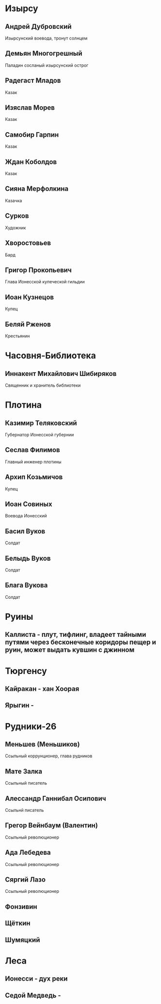 # Изырсу

## Андрей Дубровский

Изырсунский воевода, тронут солнцем

## Демьян Многогрешный

Паладин сосланый изырсунский острог

## Радегаст Младов

Казак

## Изяслав Морев

Казак

## Самобир Гарпин

Казак

## Ждан Коболдов

Казак

## Сияна Мерфолкина

Казачка

## Сурков

Художник

## Хворостовьев

Бард

## Григор Прокопьевич

Глава Ионесской купеческой гильдии

## Иоан Кузнецов

Купец

## Беляй Рженов

Крестьянин

# Часовня-Библиотека

## Иннакент Михайлович Шибиряков

Священник и хранитель библиотеки

# Плотина

## Казимир Теляковский

Губернатор Ионесской губернии

## Сеслав Филимов

Главный инженер плотины

## Архип Козьмичов

Купец

## Иоан Совиных

Воевода Ионесский

## Басил Вуков

Солдат

## Белыдь Вуков

Солдат

## Блага Вукова

Солдат

# Руины

## Каллиста - плут, тифлинг, владеет тайными путями через бесконечные коридоры пещер и руин, может выдать кувшин с джинном

# Тюргенсу

## Кайракан - хан Хоорая

## Ярыгин - 

# Рудники-26

## Меньшев (Меньшиков)

Ссыльный коррунционер, глава рудников

## Мате Залка

Ссыльный писатель

## Алессандр Ганнибал Осипович

Ссыльнй писатель

## Грегор Вейнбаум (Валентин)

Ссыльный революционер

## Ада Лебедева

Ссыльный революционер

## Сяргий Лазо

Ссыльный революционер

## Фонзивин

## Щёткин

## Шумяцкий

# Леса

## Ионесси - дух реки

## Седой Медведь - 